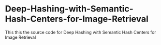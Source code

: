 # Deep-Hashing-with-Semantic-Hash-Centers-for-Image-Retrieval
This this the source code for Deep Hashing with Semantic Hash Centers for Image Retrieval
